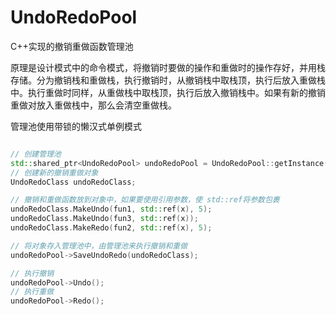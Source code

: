 # UndoRedoPool
C++实现的撤销重做函数管理池

原理是设计模式中的命令模式，将撤销时要做的操作和重做时的操作存好，并用栈存储。分为撤销栈和重做栈，执行撤销时，从撤销栈中取栈顶，执行后放入重做栈中。执行重做时同样，从重做栈中取栈顶，执行后放入撤销栈中。如果有新的撤销重做对放入重做栈中，那么会清空重做栈。

管理池使用带锁的懒汉式单例模式

```c++

// 创建管理池
std::shared_ptr<UndoRedoPool> undoRedoPool = UndoRedoPool::getInstance();
// 创建新的撤销重做对象
UndoRedoClass undoRedoClass;

// 撤销和重做函数放到对象中，如果要使用引用参数，使 std::ref将参数包裹
undoRedoClass.MakeUndo(fun1, std::ref(x), 5);
undoRedoClass.MakeUndo(fun3, std::ref(x));
undoRedoClass.MakeRedo(fun2, std::ref(x), 5);

// 将对象存入管理池中，由管理池来执行撤销和重做
undoRedoPool->SaveUndoRedo(undoRedoClass);

// 执行撤销
undoRedoPool->Undo();
// 执行重做
undoRedoPool->Redo();
```

